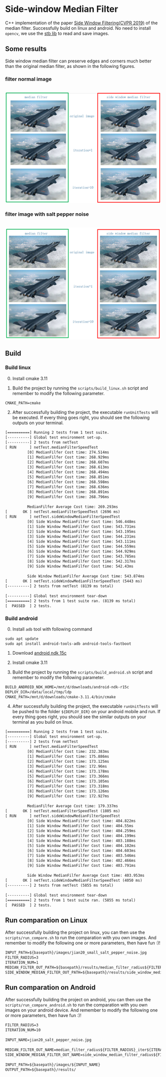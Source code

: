 # Side-window Median Filter

C++ implementation of the paper [Side Window Filtering(CVPR 2019)](https://github.com/YuanhaoGong/SideWindowFilter) of the median filter. Successfully build on linux and android. No need to install `opencv`, we use the [stb lib](https://github.com/nothings/stb) to read and save images.

## Some results
Side window median filter can preserve edges and corners much better than the original median filter, as shown in the following figures. 

### filter normal image
<div align='center'>
  <img src='results/show_1.png'>
</div>

### filter image with salt pepper noise
<div align='center'>
  <img src='results/show_2.png'>
</div>

## Build

### Build linux
0. Install cmake 3.11

1. Build the project by running the `scripts/build_linux.sh` script and remember to modify the following parameter.

```
CMAKE_PATH=cmake
```

2. After successfully building the project, the executable `runUnitTests` will be executed. If every thing goes right, you should see the following outputs on your terminal.

```
[==========] Running 2 tests from 1 test suite.
[----------] Global test environment set-up.
[----------] 2 tests from netTest
[ RUN      ] netTest.medianFilterSpeedTest
          [0] MedianFilfer Cost time: 274.514ms
          [1] MedianFilfer Cost time: 268.929ms
          [2] MedianFilfer Cost time: 268.607ms
          [3] MedianFilfer Cost time: 268.613ms
          [4] MedianFilfer Cost time: 268.494ms
          [5] MedianFilfer Cost time: 268.851ms
          [6] MedianFilfer Cost time: 268.598ms
          [7] MedianFilfer Cost time: 268.636ms
          [8] MedianFilfer Cost time: 268.891ms
          [9] MedianFilfer Cost time: 268.796ms

          MedianFilfer Average Cost time: 269.293ms
[       OK ] netTest.medianFilterSpeedTest (2696 ms)
[ RUN      ] netTest.sideWindowMedianFilterSpeedTest
          [0] Side Window MedianFilfer Cost time: 546.448ms
          [1] Side Window MedianFilfer Cost time: 543.731ms
          [2] Side Window MedianFilfer Cost time: 543.195ms
          [3] Side Window MedianFilfer Cost time: 544.231ms
          [4] Side Window MedianFilfer Cost time: 543.111ms
          [5] Side Window MedianFilfer Cost time: 544.559ms
          [6] Side Window MedianFilfer Cost time: 544.929ms
          [7] Side Window MedianFilfer Cost time: 543.785ms
          [8] Side Window MedianFilfer Cost time: 542.317ms
          [9] Side Window MedianFilfer Cost time: 542.43ms

          Side Window MedianFilfer Average Cost time: 543.874ms
[       OK ] netTest.sideWindowMedianFilterSpeedTest (5443 ms)
[----------] 2 tests from netTest (8139 ms total)

[----------] Global test environment tear-down
[==========] 2 tests from 1 test suite ran. (8139 ms total)
[  PASSED  ] 2 tests.
```

### Build android

0. Install `adb` tool with following command

```
sudo apt update
sudo apt install android-tools-adb android-tools-fastboot
```

1. Download [android ndk 15c](https://developer.android.com/ndk/downloads/older_releases.html)

2. Install cmake 3.11

3. Build the project by running the `scripts/build_android.sh` script and remember to modify the following parameter.

```
BUILD_ANDROID_NDK_HOME=/mnt/d/downloads/android-ndk-r15c
DEPLOY_DIR=/data/local/tmp/ldp
CMAKE_PATH=/mnt/d/downloads/cmake-3.11.4/bin/cmake
```

4. After successfully building the project, the executable `runUnitTests` will be pushed to the folder `${DEPLOY_DIR}` on your android mobile and run. If every thing goes right, you should see the similar outputs on your terminal as you build on linux.

```
[==========] Running 2 tests from 1 test suite.
[----------] Global test environment set-up.
[----------] 2 tests from netTest
[ RUN      ] netTest.medianFilterSpeedTest
          [0] MedianFilfer Cost time: 232.383ms
          [1] MedianFilfer Cost time: 175.886ms
          [2] MedianFilfer Cost time: 173.125ms
          [3] MedianFilfer Cost time: 172.96ms
          [4] MedianFilfer Cost time: 173.178ms
          [5] MedianFilfer Cost time: 173.366ms
          [6] MedianFilfer Cost time: 173.105ms
          [7] MedianFilfer Cost time: 173.318ms
          [8] MedianFilfer Cost time: 173.126ms
          [9] MedianFilfer Cost time: 172.927ms

          MedianFilfer Average Cost time: 179.337ms
[       OK ] netTest.medianFilterSpeedTest (1805 ms)
[ RUN      ] netTest.sideWindowMedianFilterSpeedTest
          [0] Side Window MedianFilfer Cost time: 404.822ms
          [1] Side Window MedianFilfer Cost time: 404.55ms
          [2] Side Window MedianFilfer Cost time: 404.259ms
          [3] Side Window MedianFilfer Cost time: 404.199ms
          [4] Side Window MedianFilfer Cost time: 403.188ms
          [5] Side Window MedianFilfer Cost time: 404.102ms
          [6] Side Window MedianFilfer Cost time: 404.603ms
          [7] Side Window MedianFilfer Cost time: 403.546ms
          [8] Side Window MedianFilfer Cost time: 402.466ms
          [9] Side Window MedianFilfer Cost time: 403.791ms

          Side Window MedianFilfer Average Cost time: 403.953ms
[       OK ] netTest.sideWindowMedianFilterSpeedTest (4050 ms)
[----------] 2 tests from netTest (5855 ms total)

[----------] Global test environment tear-down
[==========] 2 tests from 1 test suite ran. (5855 ms total)
[  PASSED  ] 2 tests.
```

## Run comparation on Linux

After successfully building the project on linux, you can then use the `scripts/run_compare.sh` to run the comparation with you own images. And remember to modify the following one or more parameters, then have fun :)!

```
INPUT_PATH=${basepath}/images/jian20_small_salt_pepper_noise.jpg
FILTER_RADIUS=3
ITERATION_NUM=1
MEDIAN_FILTER_OUT_PATH=${basepath}/results/median_filter_radius${FILTER_RADIUS}_iter${ITERATION_NUM}.jpg
SIDE_WINDOW_MEDIAN_FILTER_OUT_PATH=${basepath}/results/side_window_median_filter_radius${FILTER_RADIUS}_iter${ITERATION_NUM}.jpg
```


## Run comparation on Android

After successfully building the project on android, you can then use the `scripts/run_compare_android.sh` to run the comparation with you own images on your android device. And remember to modify the following one or more parameters, then have fun :)!

```
FILTER_RADIUS=3
ITERATION_NUM=10

INPUT_NAME=jian20_salt_pepper_noise.jpg

MEDIAN_FILTER_OUT_NAME=median_filter_radius${FILTER_RADIUS}_iter${ITERATION_NUM}.jpg
SIDE_WINDOW_MEDIAN_FILTER_OUT_NAME=side_window_median_filter_radius${FILTER_RADIUS}_iter${ITERATION_NUM}.jpg

INPUT_PATH=${basepath}/images/${INPUT_NAME}
OUTPUT_PATH=${basepath}/results/
```

